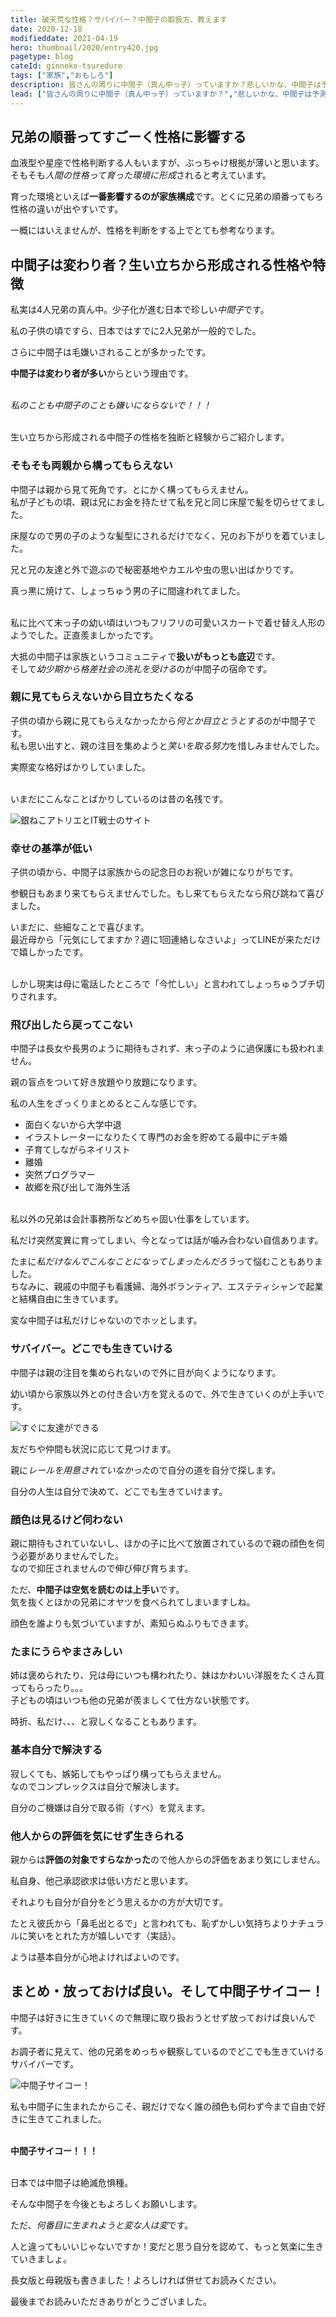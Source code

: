 ```yaml
---
title: 破天荒な性格？サバイバー？中間子の取扱方、教えます
date: 2020-12-18
modifieddate: 2021-04-19
hero: thumbnail/2020/entry420.jpg
pagetype: blog
cateId: ginneko-tsuredure
tags: ["家族","おもしろ"]
description: 皆さんの周りに中間子（真ん中っ子）っていますか？悲しいかな、中間子は予測不能、意味不明、よくわからん性格の人が多く思われがちです。そんな私達を理解して欲しくて中間子の私が取扱い方を説明します。
lead: ["皆さんの周りに中間子（真ん中っ子）っていますか？","悲しいかな、中間子は予測不能、意味不明、よくわからん性格の人ばかりと思われがちです。","そんな私達を理解して欲しくて中間子の私が取扱い方を説明します。"]
---
```

## 兄弟の順番ってすごーく性格に影響する
血液型や星座で性格判断する人もいますが、ぶっちゃけ根拠が薄いと思います。<br>
そもそも*人間の性格って育った環境に形成*されると考えています。

育った環境といえば**一番影響するのが家族構成**です。とくに兄弟の順番ってもろ性格の違いが出やすいです。

一概にはいえませんが、性格を判断をする上でとても参考なります。

## 中間子は変わり者？生い立ちから形成される性格や特徴
私実は4人兄弟の真ん中。少子化が進む日本で珍しい*中間子*です。

私の子供の頃ですら、日本ではすでに2人兄弟が一般的でした。

さらに中間子は毛嫌いされることが多かったです。

**中間子は変わり者が多い**からという理由です。<br><br>

*私のことも中間子のことも嫌いにならないで！！！*<br><br>

生い立ちから形成される中間子の性格を独断と経験からご紹介します。

### そもそも両親から構ってもらえない
中間子は親から見て死角です。とにかく構ってもらえません。<br>
私が子どもの頃、親は兄にお金を持たせて私を兄と同じ床屋で髪を切らせてました。<br>

床屋なので男の子のような髪型にされるだけでなく、兄のお下がりを着ていました。

兄と兄の友達と外で遊ぶので秘密基地やカエルや虫の思い出ばかりです。

真っ黒に焼けて、しょっちゅう男の子に間違われてました。<br><br>

私に比べて末っ子の幼い頃はいつもフリフリの可愛いスカートで着せ替え人形のようでした。正直羨ましかったです。

大抵の中間子は家族というコミュニティで**扱いがもっとも底辺**です。<br>
そして*幼少期から格差社会の洗礼を受ける*のが中間子の宿命です。

### 親に見てもらえないから目立ちたくなる
子供の頃から親に見てもらえなかったから*何とか目立とうとする*のが中間子です。<br>
私も思い出すと、親の注目を集めようと*笑いを取る努力*を惜しみませんでした。

実際変な格好ばかりしていました。<br><br>

いまだにこんなことばかりしているのは昔の名残です。

![銀ねこアトリエとIT戦士のサイト](./images/2020/12/entry420-1.jpg)

### 幸せの基準が低い
子供の頃から、中間子は家族からの記念日のお祝いが雑になりがちです。

参観日もあまり来てもらえませんでした。もし来てもらえたなら飛び跳ねて喜びました。

いまだに、些細なことで喜びます。<br>
最近母から「元気にしてますか？週に1回連絡しなさいよ」ってLINEが来ただけで嬉しかったです。<br><br>

しかし現実は母に電話したところで「今忙しい」と言われてしょっちゅうブチ切りされます。

### 飛び出したら戻ってこない
中間子は長女や長男のように期待もされず、末っ子のように過保護にも扱われません。

親の盲点をついて好き放題やり放題になります。

私の人生をざっくりまとめるとこんな感じです。

* 面白くないから大学中退
* イラストレーターになりたくて専門のお金を貯めてる最中にデキ婚
* 子育てしながらネイリスト
* 離婚
* 突然プログラマー
* 故郷を飛び出して海外生活

<br>私以外の兄弟は会計事務所などめちゃ固い仕事をしています。

私だけ突然変異に育ってしまい、今となっては話が噛み合わない自信あります。

たまに*私だけなんでこんなことになってしまったんだろう*って悩むこともありました。<br>
ちなみに、親戚の中間子も看護婦、海外ボランティア、エステティシャンで起業と結構自由に生きています。

変な中間子は私だけじゃないのでホッとします。

### サバイバー。どこでも生きていける
中間子は親の注目を集められないので外に目が向くようになります。

幼い頃から家族以外との付き合い方を覚えるので、外で生きていくのが上手いです。

![すぐに友達ができる](./images/2020/12/entry420−3.jpg)

友だちや仲間も状況に応じて見つけます。

親に*レールを用意されていなかった*ので自分の道を自分で探します。

自分の人生は自分で決めて、どこでも生きていけます。

### 顔色は見るけど伺わない
親に期待もされていないし、ほかの子に比べて放置されているので親の顔色を伺う必要がありませんでした。<br>
なので抑圧されませんので伸び伸び育ちます。

ただ、**中間子は空気を読むのは上手い**です。<br>
気を抜くとほかの兄弟にオヤツを食べられてしまいますしね。

顔色を誰よりも気づいていますが、素知らぬふりもできます。

### たまにうらやまさみしい
姉は褒められたり、兄は母にいつも構われたり、妹はかわいい洋服をたくさん買ってもらったり。。。<br>
子どもの頃はいつも他の兄弟が羨ましくて仕方ない状態です。

時折、私だけ、、、と寂しくなることもあります。

<af size="horizontal" genre="ginneko-tsuredure"></af>

### 基本自分で解決する
寂しくても、嫉妬してもやっぱり構ってもらえません。<br>
なのでコンプレックスは自分で解決します。

自分のご機嫌は自分で取る術（すべ）を覚えます。

### 他人からの評価を気にせず生きられる
親からは**評価の対象ですらなかった**ので他人からの評価をあまり気にしません。

私自身、他己承認欲求は低い方だと思います。

それよりも自分が自分をどう思えるかの方が大切です。

たとえ彼氏から「鼻毛出とるで」と言われても、恥ずかしい気持ちよりナチュラルに笑いをとれた方が嬉しいです（実話）。

ようは基本自分が心地よければよいのです。

## まとめ・放っておけば良い。そして中間子サイコー！
中間子は好きに生きていくので無理に取り扱おうとせず放っておけば良いんです。

お調子者に見えて、他の兄弟をめっちゃ観察しているのでどこでも生きていけるサバイバーです。

![中間子サイコー！](./images/2020/12/entry420-2.jpg)

私も中間子に生まれたからこそ、親だけでなく誰の顔色も伺わず今まで自由で好きに生きてこれました。<br><br>

**中間子サイコー！！！**<br><br>

日本では中間子は絶滅危惧種。

そんな中間子を今後ともよろしくお願いします。

ただ、*何番目に生まれようと変な人は変*です。

人と違ってもいいじゃないですか！変だと思う自分を認めて、もっと気楽に生きていきましょ。

長女版と母親版も書きました！よろしければ併せてお読みください。

<card id="/blogs/entry473/"></card>

<card id="/blogs/entry505/"></card>

最後までお読みいただきありがとうございました。
